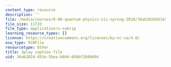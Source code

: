 ```yaml
---
content_type: resource
description: ''
file: /media/courses/8-06-quantum-physics-iii-spring-2018/36ab282d453e5beab604656bf2606694_Tcv3_Gk1Ysg.vtt
file_size: 11733
file_type: application/x-subrip
learning_resource_types: []
license: https://creativecommons.org/licenses/by-nc-sa/4.0/
ocw_type: OCWFile
resourcetype: Other
title: 3play caption file
uid: 36ab282d-453e-5bea-b604-656bf2606694
---
```

